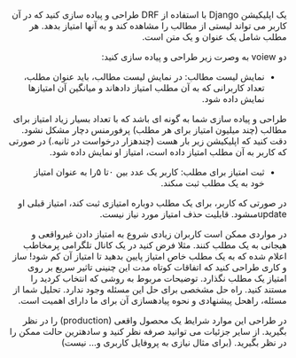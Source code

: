 <div dir="rtl" style="font-size: 16px">

یک اپلیکیشن Django با استفاده از DRF طراحى و پیاده سازی کنید که در آن کاربر می تواند لیستى از مطالب را مشاهده کند و به آنها امتیاز بدهد. هر مطلب شامل یک عنوان و یک متن است.

دو voiew به وصرت زیر طراحی و پیاده سازی کنید:

- نمایش لیست مطالب: در نمایش لیست مطالب، باید عنوان مطلب، تعداد کاربرانى که به آن مطلب امتیاز دادهاند و میانگین آن امتیازها نمایش داده شود.

طراحی و پیاده سازی شما به گونه ای باشد که با تعداد بسیار زیاد امتیاز برای مطالب (چند میلیون امتیاز برای هر مطلب) پرفورمنس دچار مشکل نشود. دقت کنید که اپلیکیشن زیر بار هست (چندهزار درخواست در ثانیه.) در صورتى که کاربر به آن مطلب امتیاز داده است، امتیاز او نمایش داده شود.


- ثبت امتیاز برای مطلب: کاربر یک عدد بین ۰تا ۵را به عنوان امتیاز خود به یک مطلب ثبت مىکند.

در صورتى که کاربر، برای یک مطلب دوباره امتیازى ثبت کند، امتیاز قبلی او updateمىشود. قابلیت حذف امتیاز مورد نیاز نیست.

در مواردی ممکن است کاربران زیادی شروع به امتیاز دادن غیرواقعی و هیجانی به یک مطلب کنند. مثلا فرض کنید در یک کانال تلگرامی پرمخاطب اعلام شده که به یک مطلب خاص امتیاز پایین بدهید تا امتیاز آن کم شود! ساز و کاری طراحی کنید که اتفاقات کوتاه مدت این چنینی تاثیر سریع بر روی امتیاز یک مطلب نگذارد. توضیحات مربوط به روشی که انتخاب کردید را مستند کنید. راه حل مشخصی برای حل این مسئله وجود ندارد. تحلیل شما از مسئله، راهحل پیشنهادی و نحوه پیادهسازی آن برای ما دارای اهمیت است.

در طراحى این موارد شرایط یک محصول واقعى (production) را در نظر بگیرید. از سایر جزئیات مى توانید صرفه نظر کنید و سادهترین حالت ممکن را در نظر بگیرید. (برای مثال نیازی به پروفایل کاربری و… نیست)


</div>